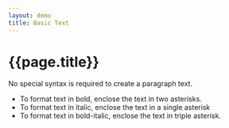 ```yaml
---
layout: demo
title: Basic Text
---
```



# {{page.title}}

No special syntax is required to create a paragraph text.

- To format text in bold, enclose the text in two asterisks.
- To format text in italic, enclose the text in a single asterisk
- To format text in bold-italic, enclose the text in triple asterisk.



